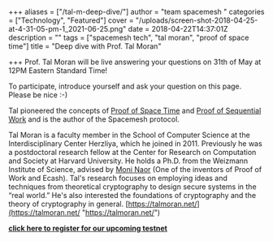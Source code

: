+++
aliases = ["/tal-m-deep-dive/"]
author = "team spacemesh "
categories = ["Technology", "Featured"]
cover = "/uploads/screen-shot-2018-04-25-at-4-31-05-pm-1_2021-06-25.png"
date = 2018-04-22T14:37:01Z
description = ""
tags = ["spacemesh tech", "tal moran", "proof of space time"]
title = "Deep dive with Prof. Tal Moran"

+++
Prof. Tal Moran will be live answering your questions on 31th of May at 12PM Eastern Standard Time!

To participate, introduce yourself and ask your question on this page. Please be nice :-)

Tal pioneered the concepts of [Proof of Space Time](https://eprint.iacr.org/2016/035.pdf) and [Proof of Sequential Work](https://talmoran.net/papers/mmv13proofs-of-work.pdf) and is the author of the Spacemesh protocol.

Tal Moran is a faculty member in the School of Computer Science at the Interdisciplinary Center Herzliya, which he joined in 2011. Previously he was a postdoctoral research fellow at the Center for Research on Computation and Society at Harvard University. He holds a Ph.D. from the Weizmann Institute of Science, advised by [Moni Naor](https://en.wikipedia.org/wiki/Moni_Naor) (One of the inventors of Proof of Work and Ecash). Tal's research focuses on employing ideas and techniques from theoretical cryptography to design secure systems in the “real world.” He's also interested the foundations of cryptography and the theory of cryptography in general. [https://talmoran.net/](https://talmoran.net/ "https://talmoran.net/")

[**click here to register for our upcoming testnet**](https://spacemesh.us16.list-manage.com/subscribe/post?u=447b608f20bcfa7174737ea1b&id=640a6e062d)